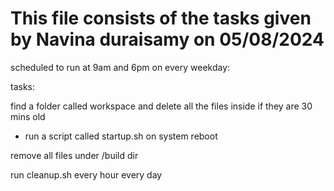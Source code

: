 # This file consists of the tasks given by Navina duraisamy on 05/08/2024

scheduled to run at 9am and 6pm on every weekday:

tasks:

find a folder called workspace and delete all the files inside if they are 30 mins old

- run a script called startup.sh on system reboot

remove all files under /build dir

run cleanup.sh every hour every day
